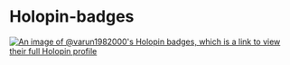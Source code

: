 # Holopin-badges


[![An image of @varun1982000's Holopin badges, which is a link to view their full Holopin profile](https://holopin.me/varun1982000)](https://holopin.io/@varun1982000)

